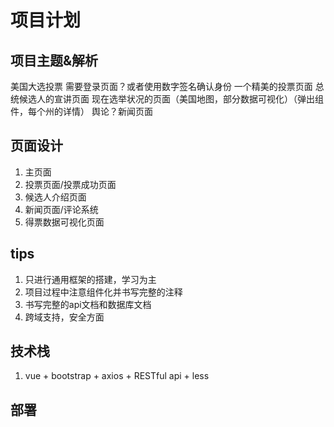 # 项目计划

## 项目主题&解析
美国大选投票
需要登录页面？或者使用数字签名确认身份
一个精美的投票页面
总统候选人的宣讲页面
现在选举状况的页面（美国地图，部分数据可视化）（弹出组件，每个州的详情）
舆论？新闻页面

## 页面设计
1. 主页面
2. 投票页面/投票成功页面
3. 候选人介绍页面
4. 新闻页面/评论系统
5. 得票数据可视化页面

## tips
1. 只进行通用框架的搭建，学习为主
2. 项目过程中注意组件化并书写完整的注释
3. 书写完整的api文档和数据库文档
4. 跨域支持，安全方面

## 技术栈
1. vue + bootstrap + axios + RESTful api + less

## 部署
